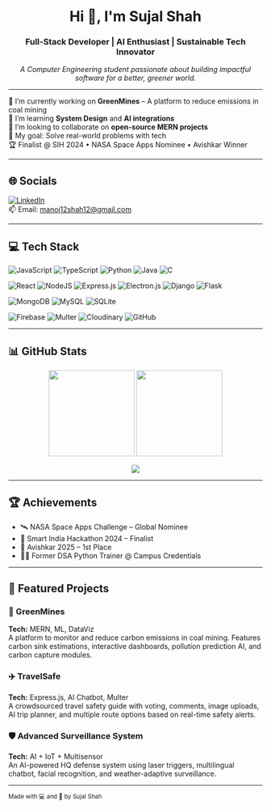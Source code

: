 <h1 align="center">Hi 👋, I'm Sujal Shah</h1>
<h3 align="center">Full-Stack Developer | AI Enthusiast | Sustainable Tech Innovator</h3>

<p align="center">
  <i>A Computer Engineering student passionate about building impactful software for a better, greener world.</i>
</p>

---

🔭 I’m currently working on **GreenMines** – A platform to reduce emissions in coal mining  
🌱 I’m learning **System Design** and **AI integrations**  
👯 I’m looking to collaborate on **open-source MERN projects**  
🎯 My goal: Solve real-world problems with tech  
🏆 Finalist @ SIH 2024 • NASA Space Apps Nominee • Avishkar Winner

---

## 🌐 Socials

[![LinkedIn](https://img.shields.io/badge/LinkedIn-%230077B5.svg?style=for-the-badge&logo=linkedin&logoColor=white)](https://linkedin.com/in/sujal-shah-390154303)  
📫 Email: manoj12shah12@gmail.com

---

## 💻 Tech Stack

![JavaScript](https://img.shields.io/badge/javascript-%23323330.svg?style=for-the-badge&logo=javascript&logoColor=%23F7DF1E)
![TypeScript](https://img.shields.io/badge/typescript-%23007ACC.svg?style=for-the-badge&logo=typescript&logoColor=white)
![Python](https://img.shields.io/badge/python-3670A0?style=for-the-badge&logo=python&logoColor=ffdd54)
![Java](https://img.shields.io/badge/java-%23ED8B00.svg?style=for-the-badge&logo=openjdk&logoColor=white)
![C](https://img.shields.io/badge/c-%2300599C.svg?style=for-the-badge&logo=c&logoColor=white)

![React](https://img.shields.io/badge/react-%2320232a.svg?style=for-the-badge&logo=react&logoColor=%2361DAFB)
![NodeJS](https://img.shields.io/badge/node.js-6DA55F?style=for-the-badge&logo=node.js&logoColor=white)
![Express.js](https://img.shields.io/badge/express.js-%23404d59.svg?style=for-the-badge&logo=express&logoColor=white)
![Electron.js](https://img.shields.io/badge/electron.js-%23404d59.svg?style=for-the-badge&logo=electron&logoColor=white)
![Django](https://img.shields.io/badge/django-%23092E20.svg?style=for-the-badge&logo=django&logoColor=white)
![Flask](https://img.shields.io/badge/flask-%23000.svg?style=for-the-badge&logo=flask&logoColor=white)

![MongoDB](https://img.shields.io/badge/MongoDB-%234ea94b.svg?style=for-the-badge&logo=mongodb&logoColor=white)
![MySQL](https://img.shields.io/badge/mysql-4479A1.svg?style=for-the-badge&logo=mysql&logoColor=white)
![SQLite](https://img.shields.io/badge/sqlite-%2307405e.svg?style=for-the-badge&logo=sqlite&logoColor=white)

![Firebase](https://img.shields.io/badge/firebase-%23039BE5.svg?style=for-the-badge&logo=firebase)
![Multer](https://img.shields.io/badge/multer-%23ffdd57.svg?style=for-the-badge&logoColor=black)
![Cloudinary](https://img.shields.io/badge/cloudinary-000000?style=for-the-badge&logo=cloudinary&logoColor=white)
![GitHub](https://img.shields.io/badge/github-%23121011.svg?style=for-the-badge&logo=github&logoColor=white)

---

## 📊 GitHub Stats

<p align="center">
  <img src="https://github-readme-stats.vercel.app/api?username=sujal690&theme=dark&hide_border=false&include_all_commits=true&count_private=true" height="170px"/>
  <img src="https://github-readme-streak-stats.herokuapp.com/?user=sujal690&theme=dark&hide_border=false" height="170px"/>
</p>

<p align="center">
  <img src="https://github-readme-stats.vercel.app/api/top-langs/?username=sujal690&theme=dark&hide_border=false&layout=compact"/>
</p>

---

## 🏆 Achievements

- 🛰️ NASA Space Apps Challenge – Global Nominee  
- 🧠 Smart India Hackathon 2024 – Finalist  
- 🥇 Avishkar 2025 – 1st Place  
- 👨‍🏫 Former DSA Python Trainer @ Campus Credentials

---

## 🚀 Featured Projects

### 🔋 GreenMines  
**Tech:** MERN, ML, DataViz  
A platform to monitor and reduce carbon emissions in coal mining. Features carbon sink estimations, interactive dashboards, pollution prediction AI, and carbon capture modules.

### ✈️ TravelSafe  
**Tech:** Express.js, AI Chatbot, Multer  
A crowdsourced travel safety guide with voting, comments, image uploads, AI trip planner, and multiple route options based on real-time safety alerts.

### 🛡️ Advanced Surveillance System  
**Tech:** AI + IoT + Multisensor  
An AI-powered HQ defense system using laser triggers, multilingual chatbot, facial recognition, and weather-adaptive surveillance.

---

<sub align="center">Made with 💻 and 🌱 by Sujal Shah</sub>
